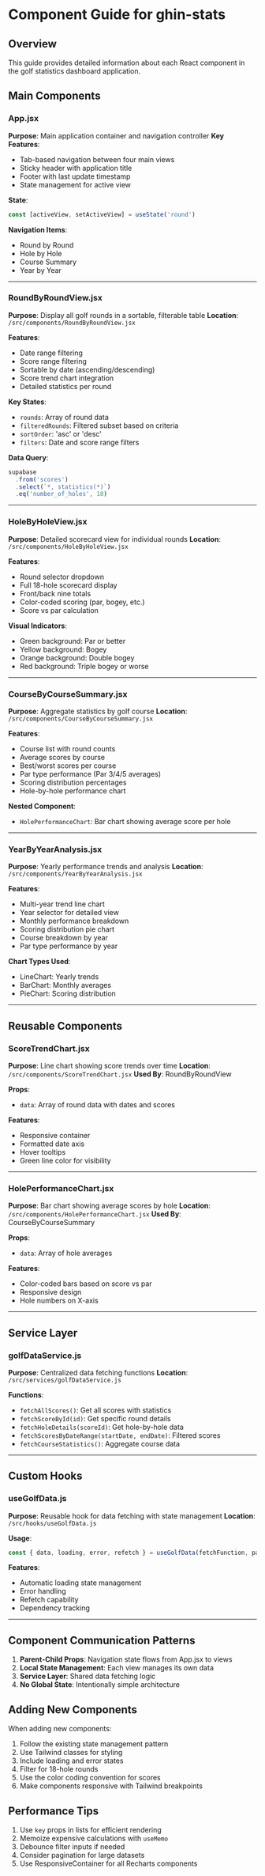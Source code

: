 # Component Guide for ghin-stats

## Overview
This guide provides detailed information about each React component in the golf statistics dashboard application.

## Main Components

### App.jsx
**Purpose**: Main application container and navigation controller
**Key Features**:
- Tab-based navigation between four main views
- Sticky header with application title
- Footer with last update timestamp
- State management for active view

**State**:
```javascript
const [activeView, setActiveView] = useState('round')
```

**Navigation Items**:
- Round by Round
- Hole by Hole  
- Course Summary
- Year by Year

---

### RoundByRoundView.jsx
**Purpose**: Display all golf rounds in a sortable, filterable table
**Location**: `/src/components/RoundByRoundView.jsx`

**Features**:
- Date range filtering
- Score range filtering
- Sortable by date (ascending/descending)
- Score trend chart integration
- Detailed statistics per round

**Key States**:
- `rounds`: Array of round data
- `filteredRounds`: Filtered subset based on criteria
- `sortOrder`: 'asc' or 'desc'
- `filters`: Date and score range filters

**Data Query**:
```javascript
supabase
  .from('scores')
  .select(`*, statistics(*)`)
  .eq('number_of_holes', 18)
```

---

### HoleByHoleView.jsx
**Purpose**: Detailed scorecard view for individual rounds
**Location**: `/src/components/HoleByHoleView.jsx`

**Features**:
- Round selector dropdown
- Full 18-hole scorecard display
- Front/back nine totals
- Color-coded scoring (par, bogey, etc.)
- Score vs par calculation

**Visual Indicators**:
- Green background: Par or better
- Yellow background: Bogey
- Orange background: Double bogey
- Red background: Triple bogey or worse

---

### CourseByCourseSummary.jsx
**Purpose**: Aggregate statistics by golf course
**Location**: `/src/components/CourseByCourseSummary.jsx`

**Features**:
- Course list with round counts
- Average scores by course
- Best/worst scores per course
- Par type performance (Par 3/4/5 averages)
- Scoring distribution percentages
- Hole-by-hole performance chart

**Nested Component**:
- `HolePerformanceChart`: Bar chart showing average score per hole

---

### YearByYearAnalysis.jsx
**Purpose**: Yearly performance trends and analysis
**Location**: `/src/components/YearByYearAnalysis.jsx`

**Features**:
- Multi-year trend line chart
- Year selector for detailed view
- Monthly performance breakdown
- Scoring distribution pie chart
- Course breakdown by year
- Par type performance by year

**Chart Types Used**:
- LineChart: Yearly trends
- BarChart: Monthly averages
- PieChart: Scoring distribution

---

## Reusable Components

### ScoreTrendChart.jsx
**Purpose**: Line chart showing score trends over time
**Location**: `/src/components/ScoreTrendChart.jsx`
**Used By**: RoundByRoundView

**Props**:
- `data`: Array of round data with dates and scores

**Features**:
- Responsive container
- Formatted date axis
- Hover tooltips
- Green line color for visibility

---

### HolePerformanceChart.jsx
**Purpose**: Bar chart showing average scores by hole
**Location**: `/src/components/HolePerformanceChart.jsx`
**Used By**: CourseByCourseSummary

**Props**:
- `data`: Array of hole averages

**Features**:
- Color-coded bars based on score vs par
- Responsive design
- Hole numbers on X-axis

---

## Service Layer

### golfDataService.js
**Purpose**: Centralized data fetching functions
**Location**: `/src/services/golfDataService.js`

**Functions**:
- `fetchAllScores()`: Get all scores with statistics
- `fetchScoreById(id)`: Get specific round details
- `fetchHoleDetails(scoreId)`: Get hole-by-hole data
- `fetchScoresByDateRange(startDate, endDate)`: Filtered scores
- `fetchCourseStatistics()`: Aggregate course data

---

## Custom Hooks

### useGolfData.js
**Purpose**: Reusable hook for data fetching with state management
**Location**: `/src/hooks/useGolfData.js`

**Usage**:
```javascript
const { data, loading, error, refetch } = useGolfData(fetchFunction, params)
```

**Features**:
- Automatic loading state management
- Error handling
- Refetch capability
- Dependency tracking

---

## Component Communication Patterns

1. **Parent-Child Props**: Navigation state flows from App.jsx to views
2. **Local State Management**: Each view manages its own data
3. **Service Layer**: Shared data fetching logic
4. **No Global State**: Intentionally simple architecture

## Adding New Components

When adding new components:
1. Follow the existing state management pattern
2. Use Tailwind classes for styling
3. Include loading and error states
4. Filter for 18-hole rounds
5. Use the color coding convention for scores
6. Make components responsive with Tailwind breakpoints

## Performance Tips

1. Use `key` props in lists for efficient rendering
2. Memoize expensive calculations with `useMemo`
3. Debounce filter inputs if needed
4. Consider pagination for large datasets
5. Use ResponsiveContainer for all Recharts components